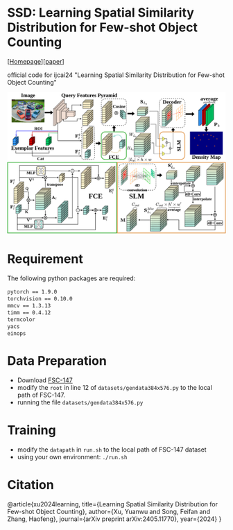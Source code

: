 # SSD: Learning Spatial Similarity Distribution for Few-shot Object Counting

[[Homepage](https://github.com/CBalance/SSD)][[paper]([https://paperswithcode.com/paper/learning-spatial-similarity-distribution-for](https://www.ijcai.org/proceedings/2024/167))]

official code for ijcai24 "Learning Spatial Similarity Distribution for Few-shot Object Counting"

![pipline](md-files/pipeline.png)

# Requirement
The following python packages are required:
```
pytorch == 1.9.0
torchvision == 0.10.0
mmcv == 1.3.13
timm == 0.4.12
termcolor
yacs
einops
```

# Data Preparation

- Download [FSC-147](https://github.com/cvlab-stonybrook/LearningToCountEverything)
- modify the `root` in line 12 of `datasets/gendata384x576.py` to the local path of FSC-147.
- running the file `datasets/gendata384x576.py`

# Training

- modify the `datapath` in `run.sh` to the local path of FSC-147 dataset
- using your own environment: `./run.sh`


# Citation
@article{xu2024learning,
  title={Learning Spatial Similarity Distribution for Few-shot Object Counting},
  author={Xu, Yuanwu and Song, Feifan and Zhang, Haofeng},
  journal={arXiv preprint arXiv:2405.11770},
  year={2024}
}


